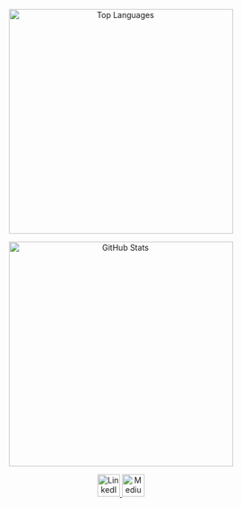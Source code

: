 <div align="center">

  <img
    src="https://github-readme-stats.vercel.app/api/top-langs/?username=joblonnie&langs_count=8"
    width="400"
    alt="Top Languages"
  />
  

  <img
    src="https://github-readme-stats.vercel.app/api?username=joblonnie"
    width="400"
    alt="GitHub Stats"
  />
  

  <a href="https://linkedin.com/in/your_username" target="_blank" rel="noopener noreferrer">
    <img
      src="https://img.shields.io/badge/LinkedIn-0077B5?style=for-the-badge&logo=linkedin&logoColor=white"
      alt="LinkedIn"
      height="40"
    />
  </a>

  <a href="https://linkedin.com/in/your_username" target="_blank" rel="noopener noreferrer">
    <img
      src="https://img.shields.io/badge/Medium-12100E?style=for-the-badge&logo=medium&logoColor=white"
      alt="Medium"
      height="40"
    />
  </a>





</div>

